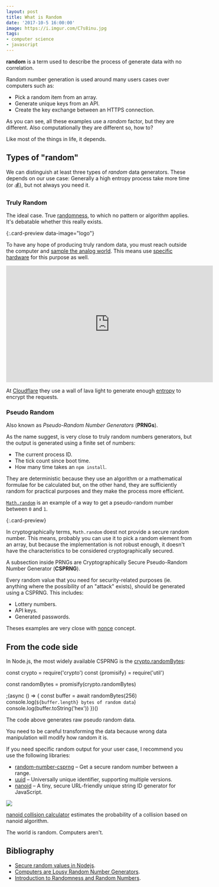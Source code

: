 ```yaml
---
layout: post
title: What is Random
date: '2017-10-5 16:00:00'
image: https://i.imgur.com/C7s8inu.jpg
tags:
- computer science
- javascript
---
```


**random** is a term used to describe the process of generate data with no correlation.

Random number generation is used around many users cases over computers such as:

- Pick a random item from an array.
- Generate unique keys from an API.
- Create the key exchange between an HTTPS connection.

As you can see, all these examples use a *random* factor, but they are different. Also computationally they are different so, how to?

Like most of the things in life, it depends.

## Types of "random"

We can distinguish at least three types of *random* data generators. These depends on our use case: Generally a high entropy process take more time (or 💰), but not always you need it.

###  Truly Random

The ideal case. True [randomness](https://en.wikipedia.org/wiki/Randomness), to which no pattern or algorithm applies. It's debatable whether this really exists.

[](https://www.random.org/randomness){:.card-preview data-image="logo"}

To have any hope of producing truly random data, you must reach outside the computer and [sample the analog world](http://theworld.com/~cme/P1363/ranno.html). This means use [specific hardware](https://en.wikipedia.org/wiki/Hardware_random_number_generator) for this purpose as well.

<iframe width="560" height="315" src="https://www.youtube.com/embed/WpiWz_abx1A" frameborder="0" allowfullscreen></iframe>

At [Cloudflare](http://www.coastdigital.co.uk/2017/09/06/wall-entropy-cloudflare-protecting-data/) they use a wall of lava light to generate enough [entropy](https://en.wikipedia.org/wiki/Entropy) to encrypt the requests.

### Pseudo Random

Also known as *Pseudo-Random Number Generators* (**PRNGs**).

As the name suggest, is very close to truly random numbers generators, but the output is generated using a finite set of numbers:

- The current process ID.
- The tick count since boot time.
- How many time takes an `npm install`.

They are deterministic because they use an algorithm or a mathematical formulae for be calculated but, on the other hand, they are sufficiently random for practical purposes and they make the process more efficient.

[`Math.random`](https://developer.mozilla.org/en-US/docs/Web/JavaScript/Reference/Global_Objects/Math/random) is an example of a way to get a pseudo-random number between `0` and `1`.

[](https://blog.codinghorror.com/computers-are-lousy-random-number-generators){:.card-preview}

In cryptographically terms, `Math.random` doest not provide a secure random number. This means, probably you can use it to pick a random element from an array, but because the implementation is not robust enough, it doesn't have the characteristics to be considered cryptographically secured.

A subsection inside PRNGs are Cryptographically Secure Pseudo-Random Number Generator (**CSPRNG**).

Every random value that you need for security-related purposes (ie. anything where the possibility of an "attack" exists), should be generated using a CSPRNG.  This includes:

- Lottery numbers.
- API keys.
- Generated passwords.

Theses examples are very close with [nonce](https://en.wikipedia.org/wiki/Cryptographic_nonce) concept.

## From the code side

In Node.js, the most widely available CSPRNG is the [crypto.randomBytes](https://nodejs.org/api/crypto.html#crypto_crypto_randombytes_size_callback):

<script src="https://embed.runkit.com" data-element-id="runkit" data-node-version="8.6.0"></script>

<div id="runkit">
const crypto = require('crypto')
const {promisify} = require('util')

const randomBytes = promisify(crypto.randomBytes)

;(async () => {
  const buffer = await randomBytes(256)
  console.log(`${buffer.length} bytes of random data`)
  console.log(buffer.toString('hex'))
})()
</div>

The code above generates raw pseudo random data.

You need to be careful transforming the data because wrong data manipulation will modify how random it is.

If you need specific random output for your user case, I recommend you use the following libraries:

- [random-number-csprng](https://www.npmjs.com/package/random-number-csprng) – Get a secure random number between a range.
- [uuid](https://www.npmjs.com/package/uuid) – Universally unique identifier, supporting multiple versions.
- [nanoid](https://github.com/ai/nanoid) – A tiny, secure URL-friendly unique string ID generator for JavaScript.

![](https://i.imgur.com/rlCYVvc.png)
<figcaption><a href="https://alex7kom.github.io/nano-nanoid-cc">nanoid collision calculator</a> estimates the probability of a collision based on nanoid algorithm.</figcaption>

The world is random. Computers aren't.

## Bibliography

- [Secure random values in Nodejs](https://gist.github.com/joepie91/7105003c3b26e65efcea63f3db82dfba).
- [Computers are Lousy Random Number Generators](https://blog.codinghorror.com/computers-are-lousy-random-number-generators/).
- [Introduction to Randomness and Random Numbers](https://www.random.org/randomness/).
